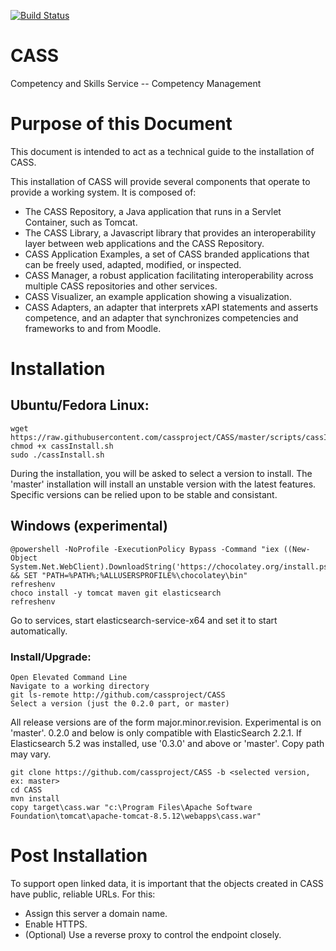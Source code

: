 [![Build Status](https://travis-ci.org/cassproject/CASS.svg?branch=master)](https://travis-ci.org/cassproject/CASS)
# CASS
Competency and Skills Service -- Competency Management

# Purpose of this Document
This document is intended to act as a technical guide to the installation of CASS.

This installation of CASS will provide several components that operate to provide a working system. It is composed of:
 * The CASS Repository, a Java application that runs in a Servlet Container, such as Tomcat.
 * The CASS Library, a Javascript library that provides an interoperability layer between web applications and the CASS Repository.
 * CASS Application Examples, a set of CASS branded applications that can be freely used, adapted, modified, or inspected.
 * CASS Manager, a robust application facilitating interoperability across multiple CASS repositories and other services.
 * CASS Visualizer, an example application showing a visualization.
 * CASS Adapters, an adapter that interprets xAPI statements and asserts competence, and an adapter that synchronizes competencies and frameworks to and from Moodle.

# Installation
## Ubuntu/Fedora Linux:

    wget https://raw.githubusercontent.com/cassproject/CASS/master/scripts/cassInstall.sh
    chmod +x cassInstall.sh
    sudo ./cassInstall.sh
    
During the installation, you will be asked to select a version to install. The 'master' installation will install an unstable version with the latest features. Specific versions can be relied upon to be stable and consistant.

## Windows (experimental)

    @powershell -NoProfile -ExecutionPolicy Bypass -Command "iex ((New-Object System.Net.WebClient).DownloadString('https://chocolatey.org/install.ps1'))" && SET "PATH=%PATH%;%ALLUSERSPROFILE%\chocolatey\bin"
    refreshenv
    choco install -y tomcat maven git elasticsearch
    refreshenv

Go to services, start elasticsearch-service-x64 and set it to start automatically.

### Install/Upgrade:
    Open Elevated Command Line
    Navigate to a working directory
    git ls-remote http://github.com/cassproject/CASS
    Select a version (just the 0.2.0 part, or master)

All release versions are of the form major.minor.revision. Experimental is on 'master'.
0.2.0 and below is only compatible with ElasticSearch 2.2.1.
If Elasticsearch 5.2 was installed, use '0.3.0' and above or 'master'.
Copy path may vary.

    git clone https://github.com/cassproject/CASS -b <selected version, ex: master>
    cd CASS
    mvn install
    copy target\cass.war "c:\Program Files\Apache Software Foundation\tomcat\apache-tomcat-8.5.12\webapps\cass.war"

# Post Installation
To support open linked data, it is important that the objects created in CASS have public, reliable URLs. For this:

 * Assign this server a domain name.
 * Enable HTTPS.
 * (Optional) Use a reverse proxy to control the endpoint closely.
